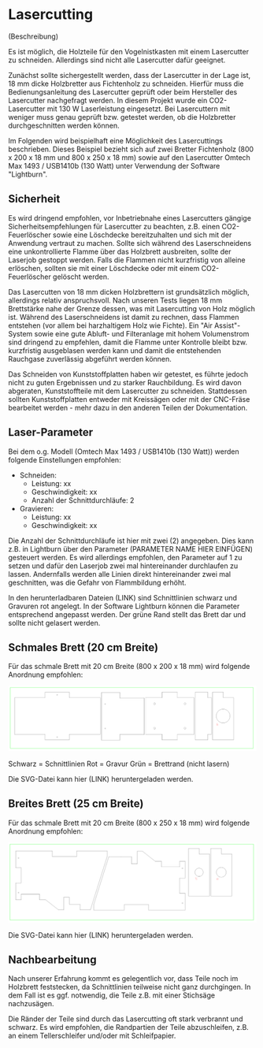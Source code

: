 # Lasercutting

(Beschreibung)

Es ist möglich, die Holzteile für den Vogelnistkasten mit einem Lasercutter zu schneiden. Allerdings sind nicht alle Lasercutter dafür geeignet.

Zunächst sollte sichergestellt werden, dass der Lasercutter in der Lage ist, 18 mm dicke Holzbretter aus Fichtenholz zu schneiden. Hierfür muss die Bedienungsanleitung des Lasercutter geprüft oder beim Hersteller des Lasercutter nachgefragt werden. In diesem Projekt wurde ein CO2-Lasercutter mit 130 W Laserleistung eingesetzt. Bei Lasercuttern mit weniger muss genau geprüft bzw. getestet werden, ob die Holzbretter durchgeschnitten werden können. 

Im Folgenden wird beispielhaft eine Möglichkeit des Lasercuttings beschrieben. Dieses Beispiel bezieht sich auf zwei Bretter Fichtenholz (800 x 200 x 18 mm und 800 x 250 x 18 mm) sowie auf den Lasercutter Omtech Max 1493 / USB1410b (130 Watt) unter Verwendung der Software "Lightburn".

## Sicherheit

Es wird dringend empfohlen, vor Inbetriebnahe eines Lasercutters gängige Sicherheitsempfehlungen für Lasercutter zu beachten, z.B. einen CO2-Feuerlöscher sowie eine Löschdecke bereitzuhalten und sich mit der Anwendung vertraut zu machen. Sollte sich während des Laserschneidens eine unkontrollierte Flamme über das Holzbrett ausbreiten, sollte der Laserjob gestoppt werden. Falls die Flammen nicht kurzfristig von alleine erlöschen, sollten sie mit einer Löschdecke oder mit einem CO2-Feuerlöscher gelöscht werden.

Das Lasercutten von 18 mm dicken Holzbrettern ist grundsätzlich möglich, allerdings relativ anspruchsvoll. Nach unseren Tests liegen 18 mm Brettstärke nahe der Grenze dessen, was mit Lasercutting von Holz möglich ist. Während des Laserschneidens ist damit zu rechnen, dass Flammen entstehen (vor allem bei harzhaltigem Holz wie Fichte). Ein "Air Assist"-System sowie eine gute Abluft- und Filteranlage mit hohem Volumenstrom sind dringend zu empfehlen, damit die Flamme unter Kontrolle bleibt bzw. kurzfristig ausgeblasen werden kann und damit die entstehenden Rauchgase zuverlässig abgeführt werden können.

Das Schneiden von Kunststoffplatten haben wir getestet, es führte jedoch nicht zu guten Ergebnissen und zu starker Rauchbildung. Es wird davon abgeraten, Kunststoffteile mit dem Lasercutter zu schneiden. Stattdessen sollten Kunststoffplatten entweder mit Kreissägen oder mit der CNC-Fräse bearbeitet werden - mehr dazu in den anderen Teilen der Dokumentation.

## Laser-Parameter

Bei dem o.g. Modell (Omtech Max 1493 / USB1410b (130 Watt)) werden folgende Einstellungen empfohlen:

- Schneiden:
  - Leistung: xx
  - Geschwindigkeit: xx
  - Anzahl der Schnittdurchläufe: 2
- Gravieren:
  - Leistung: xx
  - Geschwindigkeit: xx
 
Die Anzahl der Schnittdurchläufe ist hier mit zwei (2) angegeben. Dies kann z.B. in Lightburn über den Parameter (PARAMETER NAME HIER EINFÜGEN) gesteuert werden. Es wird allerdings empfohlen, den Parameter auf 1 zu setzen und dafür den Laserjob zwei mal hintereinander durchlaufen zu lassen. Andernfalls werden alle Linien direkt hintereinander zwei mal geschnitten, was die Gefahr von Flammbildung erhöht.
 
In den herunterladbaren Dateien (LINK) sind Schnittlinien schwarz und Gravuren rot angelegt. In der Software Lightburn können die Parameter entsprechend angepasst werden. Der grüne Rand stellt das Brett dar und sollte nicht gelasert werden.
 
## Schmales Brett (20 cm Breite)

Für das schmale Brett mit 20 cm Breite (800 x 200 x 18 mm) wird folgende Anordnung empfohlen:

![](lasercut1.png)

Schwarz = Schnittlinien
Rot = Gravur
Grün = Brettrand (nicht lasern)

Die SVG-Datei kann hier (LINK) heruntergeladen werden.

## Breites Brett (25 cm Breite)

Für das schmale Brett mit 20 cm Breite (800 x 250 x 18 mm) wird folgende Anordnung empfohlen:

![](lasercut2.png)

Die SVG-Datei kann hier (LINK) heruntergeladen werden.

## Nachbearbeitung

Nach unserer Erfahrung kommt es gelegentlich vor, dass Teile noch im Holzbrett feststecken, da Schnittlinien teilweise nicht ganz durchgingen. In dem Fall ist es ggf. notwendig, die Teile z.B. mit einer Stichsäge nachzusägen.

Die Ränder der Teile sind durch das Lasercutting oft stark verbrannt und schwarz. Es wird empfohlen, die Randpartien der Teile abzuschleifen, z.B. an einem Tellerschleifer und/oder mit Schleifpapier.
